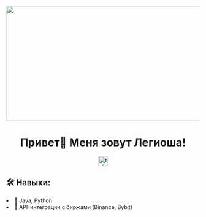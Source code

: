 <br clear="both">

<div align="center">
  <img height="300" width="600" src="https://user-images.githubusercontent.com/74038190/225813708-98b745f2-7d22-48cf-9150-083f1b00d6c9.gif"  />
</div>

###

<h1 align="center">Привет👋 Меня зовут Легиоша!</h1>

<div align="center">
   <a href="https://t.me/vadim_iluev" target="_blank">
    <img src="https://img.shields.io/static/v1?message=Telegram&logo=telegram&label=&color=2CA5E0&logoColor=white&labelColor=&style=for-the-badge" height="25" alt="telegram logo"  />
  </a>
</div>

###


## 🛠 Навыки:
  <li>🔹 Java, Python</li>
  <li>🔹 API-интеграции с биржами (Binance, Bybit)</li>



